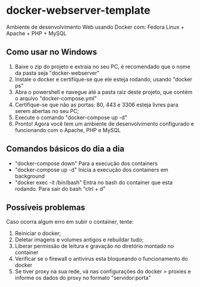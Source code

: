 # docker-webserver-template
Ambiente de desenvolvimento Web usando Docker com: Fedora Linux + Apache + PHP + MySQL

## Como usar no Windows
1) Baixe o zip do projeto e extraia no seu PC, é recomendado que o nome da pasta seja "docker-webserver"
2) Instale o docker e certifique-se que ele esteja rodando, usando "docker ps"
3) Abra o powershell e navegue até a pasta raiz deste projeto, que contém o arquivo "docker-compose.yml"
4) Certifique-se que não as portas: 80, 443 e 3306 esteja livres para serem abertas no seu PC; 
5) Execute o comando "docker-compose up -d"
6) Pronto! Agora você tem um ambiente de desenvolvimento configurado e funcionando com o Apache, PHP e MySQL

## Comandos básicos do dia a dia
- "docker-compose down" Para a execução dos containers
- "docker-compose up -d" Inicia a execução dos containers em background
- "docker exec -it <ID DO CONTAINER> /bin/bash" Entra no bash do container que esta rodando. Para sair do bash "ctrl + d"
  
## Possíveis problemas
Caso ocorra algum erro em subir o container, tente:
1) Reiniciar o docker;
2) Deletar imagens e volumes antigos e rebuildar tudo;
3) Liberar permissão de leitura e gravação no diretório montado no container
4) Verificar se o firewall o antivirus esta bloqueando o funcionamento do docker
5) Se tiver proxy na sua rede, vá nas configurações do docker > proxies e informe
os dados do proxy no formato "servidor:porta"